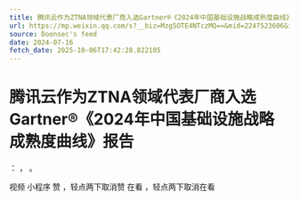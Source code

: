 ```yaml
---
title: 腾讯云作为ZTNA领域代表厂商入选Gartner®《2024年中国基础设施战略成熟度曲线》报告
url: https://mp.weixin.qq.com/s?__biz=Mzg5OTE4NTczMQ==&mid=2247523606&idx=1&sn=74a96bed2d95dd29776043ae373950a7
source: Doonsec's feed
date: 2024-07-16
fetch_date: 2025-10-06T17:42:28.822105
---
```


# 腾讯云作为ZTNA领域代表厂商入选Gartner®《2024年中国基础设施战略成熟度曲线》报告

：
，
。

视频
小程序
赞
，轻点两下取消赞
在看
，轻点两下取消在看